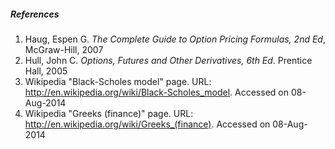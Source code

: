 ##### References
1. Haug, Espen G. _The Complete Guide to Option Pricing Formulas, 2nd Ed_, McGraw-Hill, 2007  
2. Hull, John C. _Options, Futures and Other Derivatives, 6th Ed_. Prentice Hall, 2005  
3. Wikipedia "Black-Scholes model" page. URL: http://en.wikipedia.org/wiki/Black-Scholes_model. Accessed on 08-Aug-2014  
4. Wikipedia "Greeks (finance)" page. URL: http://en.wikipedia.org/wiki/Greeks_(finance). Accessed on 08-Aug-2014  